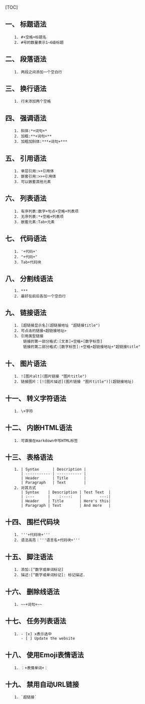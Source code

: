 [TOC]
## 一、 标题语法
		1. #+空格+标题名
		2. #号的数量表示1~6级标题
## 二、 段落语法
		1. 两段之间添加一个空白行
## 三、 换行语法
		1. 行末添加两个空格
## 四、 强调语法
		1. 斜体:*+词句+*
		2. 加粗:**+词句+**
		3. 加粗加斜体:***+词句+***
## 五、 引用语法
		1. 单层引用:>+引用体
		2. 嵌套引用:>>+引用体
		3. 可以嵌套其他元素
## 六、 列表语法
		1. 有序列表:数字+句点+空格+列表项
		2. 无序列表:*+空格+列表项
		3. 嵌套元素:Tab+元素
## 七、 代码语法
		1. '+代码+'
		2. "+代码+"
		3. Tab+代码块
## 八、 分割线语法
		1. ***
		2. 最好在前后各加一个空白行
## 九、 链接语法
		1. [超链接显示名](超链接地址 "超链接title")
		2. 可点击的链接<超链接地址>
		3. 引用类型链接
			链接的第一部分格式:[文本]+空格+[数字标签]
			链接的第二部分格式:[数字标签]:+空格+超链接地址+"超链接title"
## 十、 图片语法
		1. ![图片alt](图片链接 "图片title")
		2. 链接图片：[![图片描述](图片链接 "图片title")](超链接地址)
## 十一、 转义字符语法
		1. \+字符
## 十二、 内嵌HTML语法
		1. 可直接在markdown中写HTML标签
## 十三、 表格语法
		1. | Syntax      | Description |
		   | ----------- | ----------- |
	       | Header      | Title       |
	       | Paragraph   | Text        |
	    2. 对其方式
	       | Syntax    | Description | Test Text  |
		   | :---      |    :----:   |        ---:|
		   | Header    | Title       | Here's this|
		   | Paragraph | Text        | And more   |
## 十四、 围栏代码块
		1. '''+代码块+'''
		2. 语法高亮：'''语言名+代码块+'''
## 十五、 脚注语法
		1. 添加:[^数字或单词标记]
		2. 描述:[^数字或单词标记]: 标记描述.
## 十六、 删除线语法
		1. ~~+词句+~~
## 十七、 任务列表语法
		1. - [x] x表示选中
		   - [ ] Update the website
## 十八、 使用Emoji表情语法
		1. ：+表情单词+：
## 十九、 禁用自动URL链接
		1. `超链接`